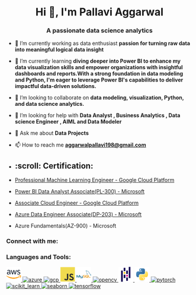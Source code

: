 <h1 align="center">Hi 👋, I'm Pallavi Aggarwal</h1>
<h3 align="center">A passionate data science analytics</h3>

- 🔭 I’m currently working as data enthusiast **passion for turning raw data into meaningful logical data insight**

- 🌱 I’m currently learning **diving deeper into Power BI to enhance my data visualization skills and empower organizations with insightful dashboards and reports.With a strong foundation in data modeling and Python, I'm eager to leverage Power BI's capabilities to deliver impactful data-driven solutions.**

- 👯 I’m looking to collaborate on **data modeling, visualization, Python, and data science analytics.**

- 🤝 I’m looking for help with **Data Analyst , Business Analytics , Data science Engineer , AIML and Data Modeler**

- 💬 Ask me about **Data Projects**

- 📫 How to reach me **aggarwalpallavi198@gmail.com**

- <h2>:scroll: Certification:</h2>

- [Professional Machine Learning Engineer - Google Cloud Platform](https://www.credly.com/badges/45dc4d77-f8d9-4062-8c0a-653485f29224)
- [Power BI Data Analyst Associate(PL-300) - Microsoft](https://learn.microsoft.com/api/credentials/share/en-us/PallaviAggarwal-4534/2DE2F47803357A1D?sharingId=E7EFA50626292891)
- [Associate Cloud Engineer - Google Cloud Platform](https://www.credly.com/badges/f4c64577-6fe3-4634-927f-e7bfa3dd3a27)
- [Azure Data Engineer Associate(DP-203) - Microsoft](https://learn.microsoft.com/api/credentials/share/en-us/PallaviAggarwal-4534/45A4181453787BFF?sharingId=E7EFA50626292891)
- Azure Fundamentals(AZ-900) - Microsoft 

<h3 align="left">Connect with me:</h3>
<p align="left">
</p>

<h3 align="left">Languages and Tools:</h3>
<p align="left"> <a href="https://aws.amazon.com" target="_blank" rel="noreferrer"> <img src="https://raw.githubusercontent.com/devicons/devicon/master/icons/amazonwebservices/amazonwebservices-original-wordmark.svg" alt="aws" width="40" height="40"/> </a> <a href="https://azure.microsoft.com/en-in/" target="_blank" rel="noreferrer"> <img src="https://www.vectorlogo.zone/logos/microsoft_azure/microsoft_azure-icon.svg" alt="azure" width="40" height="40"/> </a> <a href="https://cloud.google.com" target="_blank" rel="noreferrer"> <img src="https://www.vectorlogo.zone/logos/google_cloud/google_cloud-icon.svg" alt="gcp" width="40" height="40"/> </a> <a href="https://developer.mozilla.org/en-US/docs/Web/JavaScript" target="_blank" rel="noreferrer"> <img src="https://raw.githubusercontent.com/devicons/devicon/master/icons/javascript/javascript-original.svg" alt="javascript" width="40" height="40"/> </a> <a href="https://www.mysql.com/" target="_blank" rel="noreferrer"> <img src="https://raw.githubusercontent.com/devicons/devicon/master/icons/mysql/mysql-original-wordmark.svg" alt="mysql" width="40" height="40"/> </a> <a href="https://opencv.org/" target="_blank" rel="noreferrer"> <img src="https://www.vectorlogo.zone/logos/opencv/opencv-icon.svg" alt="opencv" width="40" height="40"/> </a> <a href="https://pandas.pydata.org/" target="_blank" rel="noreferrer"> <img src="https://raw.githubusercontent.com/devicons/devicon/2ae2a900d2f041da66e950e4d48052658d850630/icons/pandas/pandas-original.svg" alt="pandas" width="40" height="40"/> </a> <a href="https://www.python.org" target="_blank" rel="noreferrer"> <img src="https://raw.githubusercontent.com/devicons/devicon/master/icons/python/python-original.svg" alt="python" width="40" height="40"/> </a> <a href="https://pytorch.org/" target="_blank" rel="noreferrer"> <img src="https://www.vectorlogo.zone/logos/pytorch/pytorch-icon.svg" alt="pytorch" width="40" height="40"/> </a> <a href="https://scikit-learn.org/" target="_blank" rel="noreferrer"> <img src="https://upload.wikimedia.org/wikipedia/commons/0/05/Scikit_learn_logo_small.svg" alt="scikit_learn" width="40" height="40"/> </a> <a href="https://seaborn.pydata.org/" target="_blank" rel="noreferrer"> <img src="https://seaborn.pydata.org/_images/logo-mark-lightbg.svg" alt="seaborn" width="40" height="40"/> </a> <a href="https://www.tensorflow.org" target="_blank" rel="noreferrer"> <img src="https://www.vectorlogo.zone/logos/tensorflow/tensorflow-icon.svg" alt="tensorflow" width="40" height="40"/> </a> </p>

